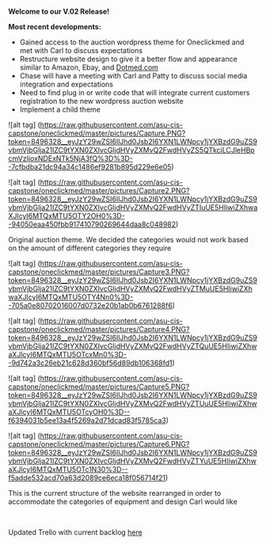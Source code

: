<b>Welcome to our V.02 Release!</b>

<b>Most recent developments:</b>
<ul>
<li>Gained access to the auction wordpress theme for Oneclickmed and met with Carl to discuss expectations</li>

<li>Restructure website design to give it a better flow and appearance similar to Amazon, Ebay, and <a href="https://www.dotmed.com" target="_blank">Dotmed.com</a></li>

<li>Chase will have a meeting with Carl and Patty to discuss social media integration and expectations</li>

<li>Need to find plug in or write code that will integrate current customers registration to the new wordpress auction website </li>

<li>Implement a child theme</li>
</ul>


![alt tag] (https://raw.githubusercontent.com/asu-cis-capstone/oneclickmed/master/pictures/Capture.PNG?token=8496328__eyJzY29wZSI6IlJhd0Jsb2I6YXN1LWNpcy1jYXBzdG9uZS9vbmVjbGlja21lZC9tYXN0ZXIvcGljdHVyZXMvQ2FwdHVyZS5QTkciLCJleHBpcmVzIjoxNDExNTk5NjA3fQ%3D%3D--7cfbdba21dc94a34c1486ef9281b895d229e6e05)


![alt tag] (https://raw.githubusercontent.com/asu-cis-capstone/oneclickmed/master/pictures/Capture2.PNG?token=8496328__eyJzY29wZSI6IlJhd0Jsb2I6YXN1LWNpcy1jYXBzdG9uZS9vbmVjbGlja21lZC9tYXN0ZXIvcGljdHVyZXMvQ2FwdHVyZTIuUE5HIiwiZXhwaXJlcyI6MTQxMTU5OTY2OH0%3D--94050eaa450fbb917410790269644daa8c048982)

<p>Original auction theme. We decided the categories would not work based on the amount of different categories they require</p>

![alt tag] (https://raw.githubusercontent.com/asu-cis-capstone/oneclickmed/master/pictures/Capture3.PNG?token=8496328__eyJzY29wZSI6IlJhd0Jsb2I6YXN1LWNpcy1jYXBzdG9uZS9vbmVjbGlja21lZC9tYXN0ZXIvcGljdHVyZXMvQ2FwdHVyZTMuUE5HIiwiZXhwaXJlcyI6MTQxMTU5OTY4Nn0%3D--705a0e80702016007d0732e20b1ab0b6761288f6)


![alt tag] (https://raw.githubusercontent.com/asu-cis-capstone/oneclickmed/master/pictures/Capture4.PNG?token=8496328__eyJzY29wZSI6IlJhd0Jsb2I6YXN1LWNpcy1jYXBzdG9uZS9vbmVjbGlja21lZC9tYXN0ZXIvcGljdHVyZXMvQ2FwdHVyZTQuUE5HIiwiZXhwaXJlcyI6MTQxMTU5OTcxMn0%3D--9d742a3c26eb21c628d360bf56d89db106368fd1)


![alt tag] (https://raw.githubusercontent.com/asu-cis-capstone/oneclickmed/master/pictures/Capture5.PNG?token=8496328__eyJzY29wZSI6IlJhd0Jsb2I6YXN1LWNpcy1jYXBzdG9uZS9vbmVjbGlja21lZC9tYXN0ZXIvcGljdHVyZXMvQ2FwdHVyZTUuUE5HIiwiZXhwaXJlcyI6MTQxMTU5OTcyOH0%3D--f6394031b5ee13a4f5269a2d71dcad83f5785ca3)


![alt tag] (https://raw.githubusercontent.com/asu-cis-capstone/oneclickmed/master/pictures/Capture6.PNG?token=8496328__eyJzY29wZSI6IlJhd0Jsb2I6YXN1LWNpcy1jYXBzdG9uZS9vbmVjbGlja21lZC9tYXN0ZXIvcGljdHVyZXMvQ2FwdHVyZTYuUE5HIiwiZXhwaXJlcyI6MTQxMTU5OTc1N30%3D--f5adde532acd70a63d2089ce6eca18f056714f21)
<p>This is the current structure of the website rearranged in order to accommodate the categories of equipment and design Carl would like</p>
<br />
<p>Updated Trello with current backlog <a href="https://trello.com/b/PblBWdlH/oneclickmed" target="_blank">here</a> </p>
